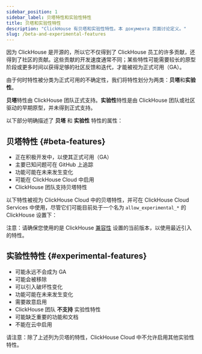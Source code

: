 ```yaml
---
sidebar_position: 1
sidebar_label: 贝塔特性和实验性特性
title: 贝塔和实验性特性
description: "ClickHouse 有贝塔和实验性特性。本 документа 页面讨论定义。"
slug: /beta-and-experimental-features
---
```


因为 ClickHouse 是开源的，所以它不仅得到了 ClickHouse 员工的许多贡献，还得到了社区的贡献。这些贡献的开发速度通常不同；某些特性可能需要较长的原型阶段或更多时间以获得足够的社区反馈和迭代，才能被视为正式可用（GA）。

由于何时特性被分类为正式可用的不确定性，我们将特性划分为两类：**贝塔**和**实验性**。

**贝塔**特性由 ClickHouse 团队正式支持。**实验性**特性是由 ClickHouse 团队或社区驱动的早期原型，并未得到正式支持。

以下部分明确描述了 **贝塔** 和 **实验性** 特性的属性：

## 贝塔特性 {#beta-features}

- 正在积极开发中，以使其正式可用（GA）
- 主要已知问题可在 GitHub 上追踪
- 功能可能在未来发生变化
- 可能在 ClickHouse Cloud 中启用
- ClickHouse 团队支持贝塔特性

以下特性被视为 ClickHouse Cloud 中的贝塔特性，并可在 ClickHouse Cloud Services 中使用，尽管它们可能目前处于一个名为 ```allow_experimental_*``` 的 ClickHouse 设置下：

注意：请确保您使用的是 ClickHouse [兼容性](/operations/settings/settings#compatibility) 设置的当前版本，以使用最近引入的特性。

## 实验性特性 {#experimental-features}

- 可能永远不会成为 GA
- 可能会被移除
- 可以引入破坏性变化
- 功能可能在未来发生变化
- 需要故意启用
- ClickHouse 团队 **不支持** 实验性特性
- 可能缺乏重要的功能和文档
- 不能在云中启用

请注意：除了上述列为贝塔的特性，ClickHouse Cloud 中不允许启用其他实验性特性。
